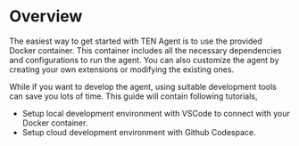 # Overview

The easiest way to get started with TEN Agent is to use the provided Docker container. This container includes all the necessary dependencies and configurations to run the agent. You can also customize the agent by creating your own extensions or modifying the existing ones.

While if you want to develop the agent, using suitable development tools can save you lots of time. This guide will contain following tutorials,

- Setup local development environment with VSCode to connect with your Docker container.
- Setup cloud development environment with Github Codespace.
